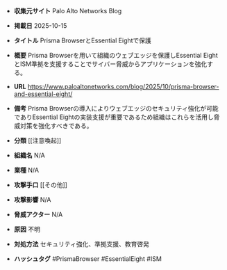 - **収集元サイト**
Palo Alto Networks Blog

- **掲載日**
2025-10-15

- **タイトル**
Prisma BrowserとEssential Eightで保護

- **概要**
Prisma Browserを用いて組織のウェブエッジを保護しEssential EightとISM準拠を支援することでサイバー脅威からアプリケーションを強化する。

- **URL**
https://www.paloaltonetworks.com/blog/2025/10/prisma-browser-and-essential-eight/

- **備考**
Prisma Browserの導入によりウェブエッジのセキュリティ強化が可能でありEssential Eightの実装支援が重要であるため組織はこれらを活用し脅威対策を強化すべきである。

- **分類**
[[注意喚起]]

- **組織名**
N/A

- **業種**
N/A

- **攻撃手口**
[[その他]]

- **攻撃影響**
N/A

- **脅威アクター**
N/A

- **原因**
不明

- **対処方法**
セキュリティ強化、準拠支援、教育啓発

- **ハッシュタグ**
#PrismaBrowser #EssentialEight #ISM
